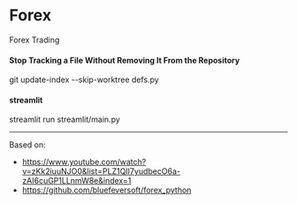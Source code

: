 # Forex
Forex Trading 


#### Stop Tracking a File Without Removing It From the Repository
git update-index --skip-worktree defs.py 

#### streamlit
streamlit run streamlit/main.py

---

Based on: 
- https://www.youtube.com/watch?v=zKk2iuuNJO0&list=PLZ1QII7yudbecO6a-zAI6cuGP1LLnmW8e&index=1
- https://github.com/bluefeversoft/forex_python






